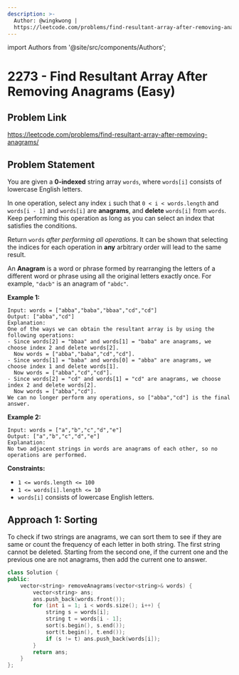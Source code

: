 ```yaml
---
description: >-
  Author: @wingkwong |
  https://leetcode.com/problems/find-resultant-array-after-removing-anagrams/
---
```


import Authors from '@site/src/components/Authors';

# 2273 - Find Resultant Array After Removing Anagrams (Easy)

## Problem Link

https://leetcode.com/problems/find-resultant-array-after-removing-anagrams/

## Problem Statement

You are given a **0-indexed** string array `words`, where `words[i]` consists of lowercase English letters.

In one operation, select any index `i` such that `0 < i < words.length` and `words[i - 1]` and `words[i]` are **anagrams**, and **delete** `words[i]` from `words`. Keep performing this operation as long as you can select an index that satisfies the conditions.

Return `words` _after performing all operations_. It can be shown that selecting the indices for each operation in **any** arbitrary order will lead to the same result.

An **Anagram** is a word or phrase formed by rearranging the letters of a different word or phrase using all the original letters exactly once. For example, `"dacb"` is an anagram of `"abdc"`.

**Example 1:**

```
Input: words = ["abba","baba","bbaa","cd","cd"]
Output: ["abba","cd"]
Explanation:
One of the ways we can obtain the resultant array is by using the following operations:
- Since words[2] = "bbaa" and words[1] = "baba" are anagrams, we choose index 2 and delete words[2].
  Now words = ["abba","baba","cd","cd"].
- Since words[1] = "baba" and words[0] = "abba" are anagrams, we choose index 1 and delete words[1].
  Now words = ["abba","cd","cd"].
- Since words[2] = "cd" and words[1] = "cd" are anagrams, we choose index 2 and delete words[2].
  Now words = ["abba","cd"].
We can no longer perform any operations, so ["abba","cd"] is the final answer.
```

**Example 2:**

```
Input: words = ["a","b","c","d","e"]
Output: ["a","b","c","d","e"]
Explanation:
No two adjacent strings in words are anagrams of each other, so no operations are performed.
```

**Constraints:**

* `1 <= words.length <= 100`
* `1 <= words[i].length <= 10`
* `words[i]` consists of lowercase English letters.


## Approach 1: Sorting

To check if two strings are anagrams, we can sort them to see if they are same or count the frequency of each letter in both string. The first string cannot be deleted. Starting from the second one, if the current one and the previous one are not anagrams, then add the current one to answer.

<Authors names="@wingkwong"/>

```cpp
class Solution {
public:
    vector<string> removeAnagrams(vector<string>& words) {
        vector<string> ans;
        ans.push_back(words.front());
        for (int i = 1; i < words.size(); i++) {
            string s = words[i];
            string t = words[i - 1];
            sort(s.begin(), s.end());
            sort(t.begin(), t.end());
            if (s != t) ans.push_back(words[i]);
        }
        return ans;
    }
};
```